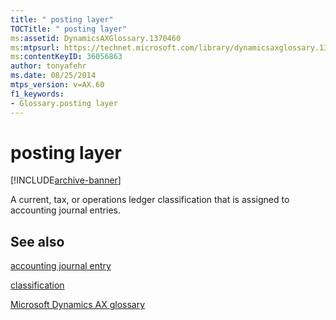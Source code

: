 ```yaml
---
title: " posting layer"
TOCTitle: " posting layer"
ms:assetid: DynamicsAXGlossary.1370460
ms:mtpsurl: https://technet.microsoft.com/library/dynamicsaxglossary.1370460(v=AX.60)
ms:contentKeyID: 36056863
author: tonyafehr
ms.date: 08/25/2014
mtps_version: v=AX.60
f1_keywords:
- Glossary.posting layer
---
```


# posting layer


[!INCLUDE[archive-banner](includes/archive-banner.md)]

A current, tax, or operations ledger classification that is assigned to accounting journal entries.

## See also

[accounting journal entry](accounting-journal-entry.md)

[classification](classification.md)

[Microsoft Dynamics AX glossary](glossary/microsoft-dynamics-ax-glossary.md)

  


